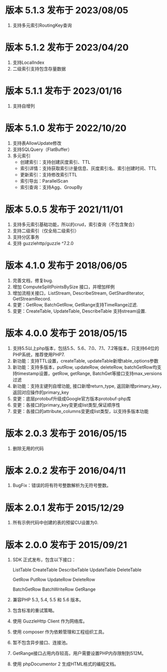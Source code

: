 # 版本 5.1.3 发布于 2023/08/05
1. 支持多元索引RoutingKey查询

# 版本 5.1.2 发布于 2023/04/20
1. 支持LocalIndex
2. 二级索引支持包含存量数据

# 版本 5.1.1 发布于 2023/01/16
1. 支持自增列

# 版本 5.1.0 发布于 2022/10/20
1. 支持表AllowUpdate修改
2. 支持SQLQuery（FlatBuffer）
3. 多元索引
   - 创建索引：支持创建灰度索引、TTL
   - 索引详情：支持获取索引计量信息、灰度索引名、索引创建时间、TTL
   - 更新索引：支持修改索引TTL
   - 索引导出：ParallelScan
   - 索引查询：支持Agg、GroupBy
   

# 版本 5.0.5 发布于 2021/11/01
1. 支持多元索引基础功能，所以的crud，索引查询（不包含聚合）
2. 支持二级索引（仅全局二级索引）
3. 支持分区事务
4. 支持 guzzlehttp/guzzle ^7.2.0

# 版本 4.1.0 发布于 2018/06/05
1. 完善文档，修复bug.
2. 增加 ComputeSplitPointsBySize 接口，并增加样例
3. 增加流相关接口，ListStream, DescribeStream, GetShardIterator, GetStreamRecord.
4. 变更：GetRow, BatchGetRow, GetRange支持TimeRange过滤.
5. 变更：CreateTable, UpdateTable, DescribeTable 支持stream设置.

# 版本 4.0.0 发布于 2018/05/15
1. 支持5.5以上php版本，包括5.5、5.6、7.0、7.1、7.2等版本，只支持64位的PHP系统，推荐使用PHP7.
2. 新功能：支持TTL设置，createTable, updateTable新增table_options参数
3. 新功能：支持多版本，putRow, updateRow, deleteRow, batchGetRow均支持timestamp设置，getRow, getRange, BatchGet等接口支持max_versions过滤
4. 新功能：支持主键列自增功能, 接口新增return_type, 返回新增primary_key，返回对应操作的primary_key
5. 变更：底层protobuf升级成Google官方版本protobuf-php库
6. 变更：各接口的primary_key变更成list类型,保证顺序性
7. 变更：各接口的attribute_columns变更成list类型，以支持多版本功能

# 版本 2.0.3 发布于 2016/05/15

1. 删除无用的代码

# 版本 2.0.2 发布于 2016/04/11

1. BugFix：错误的将有符号整数解析为无符号整数。


# 版本 2.0.1 发布于 2015/12/29

1. 所有示例代码中创建的表的预留CU设置为0.

# 版本 2.0.0 发布于 2015/09/21

1. SDK 正式发布，包含以下接口：

   ListTable
   CreateTable
   DescribeTable
   UpdateTable
   DeleteTable

   GetRow
   PutRow
   UpdateRow
   DeleteRow

   BatchGetRow
   BatchWriteRow
   GetRange

2. 兼容PHP 5.3, 5.4, 5.5 和 5.6 版本。
3. 包含标准的重试策略。
4. 使用 GuzzleHttp Client 作为网络库。
5. 使用 composer 作为依赖管理和工程组织工具。
6. 暂不包含异步接口、连接池。
7. GetRange接口占用内存较高，用户需要设置PHP内存限制到512M。
8. 使用 phpDocumentor 2 生成HTML格式的编程文档。

